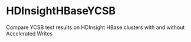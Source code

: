 # HDInsightHBaseYCSB
Compare YCSB test results on HDInsight HBase clusters with and without Accelerated Writes 
